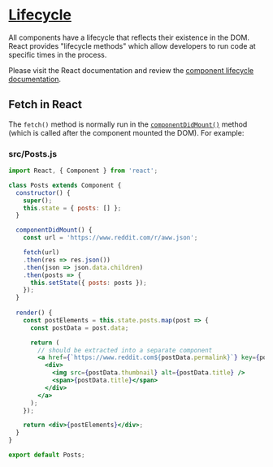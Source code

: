 # [Lifecycle](https://facebook.github.io/react/docs/react-component.html#the-component-lifecycle)
All components have a lifecycle that reflects their existence in the DOM.  React
provides "lifecycle methods" which allow developers to run code at specific times in the process.

Please visit the React documentation and review the [component lifecycle documentation](https://facebook.github.io/react/docs/react-component.html#the-component-lifecycle).

## Fetch in React
The `fetch()` method is normally run in the [`componentDidMount()`](https://facebook.github.io/react/docs/react-component.html#componentdidmount) method 
(which is called after the component mounted the DOM).  For example:

### src/Posts.js
```jsx
import React, { Component } from 'react';

class Posts extends Component {
  constructor() {
    super();
    this.state = { posts: [] };
  }

  componentDidMount() {
    const url = 'https://www.reddit.com/r/aww.json';

    fetch(url)
    .then(res => res.json())
    .then(json => json.data.children)
    .then(posts => {
      this.setState({ posts: posts });
    });
  }
  
  render() {
    const postElements = this.state.posts.map(post => {
      const postData = post.data;

      return (
        // should be extracted into a separate component
        <a href={`https://www.reddit.com${postData.permalink}`} key={postData.id}>
          <div>
            <img src={postData.thumbnail} alt={postData.title} />
            <span>{postData.title}</span>
          </div>
        </a>
      );
    });

    return <div>{postElements}</div>;
  }
}

export default Posts;
```
